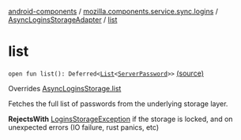 [android-components](../../index.md) / [mozilla.components.service.sync.logins](../index.md) / [AsyncLoginsStorageAdapter](index.md) / [list](./list.md)

# list

`open fun list(): Deferred<`[`List`](https://kotlinlang.org/api/latest/jvm/stdlib/kotlin.collections/-list/index.html)`<`[`ServerPassword`](../-server-password.md)`>>` [(source)](https://github.com/mozilla-mobile/android-components/blob/master/components/service/sync-logins/src/main/java/mozilla/components/service/sync/logins/AsyncLoginsStorage.kt#L357)

Overrides [AsyncLoginsStorage.list](../-async-logins-storage/list.md)

Fetches the full list of passwords from the underlying storage layer.

**RejectsWith**
[LoginsStorageException](../-logins-storage-exception.md) if the storage is locked, and on unexpected
    errors (IO failure, rust panics, etc)

